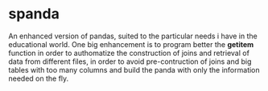 # spanda
An enhanced version of pandas, suited to the particular needs i have in the educational world. 
One big enhancement is to program better the __getitem__ function in order to authomatize the construction
of joins and retrieval of data from different files, in order to avoid pre-contruction of joins and big tables 
with too many columns and build the panda with only the information needed on the fly.
